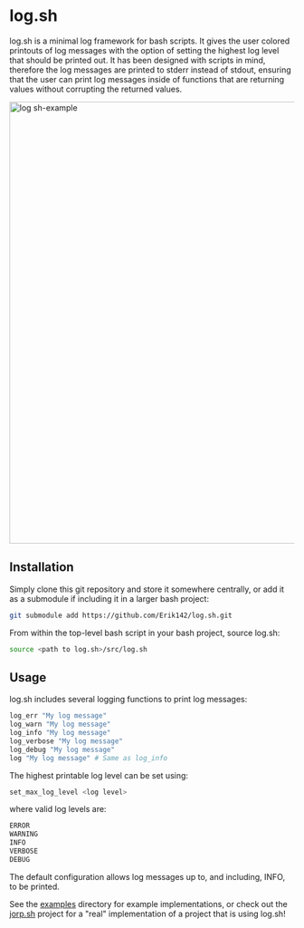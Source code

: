 # log.sh

log.sh is a minimal log framework for bash scripts. It gives the user colored printouts of log messages with the option of setting the highest log level that should be printed out. It has been designed with scripts in mind, therefore the log messages are printed to stderr instead of stdout, ensuring that the user can print log messages inside of functions that are returning values without corrupting the returned values.

<img width="780" alt="log sh-example" src="https://github.com/Erik142/log.sh/assets/4168364/16092c40-1897-43d0-aff9-0d56f2a739f5">


## Installation

Simply clone this git repository and store it somewhere centrally, or add it as a submodule if including it in a larger bash project:

```sh
git submodule add https://github.com/Erik142/log.sh.git
```

From within the top-level bash script in your bash project, source log.sh:

```bash
source <path to log.sh>/src/log.sh
```

## Usage

log.sh includes several logging functions to print log messages:

```bash
log_err "My log message"
log_warn "My log message"
log_info "My log message"
log_verbose "My log message"
log_debug "My log message"
log "My log message" # Same as log_info
```

The highest printable log level can be set using:

```bash
set_max_log_level <log level>
```

where valid log levels are:

```bash
ERROR
WARNING
INFO
VERBOSE
DEBUG
```

The default configuration allows log messages up to, and including, INFO, to be printed.

See the [examples](examples/) directory for example implementations, or check out the [jorp.sh](https://github.com/Erik142/jorp.sh) project for a "real" implementation of a project that is using log.sh!
